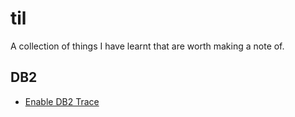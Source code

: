 # til

A collection of things I have learnt that are worth making a note of.

## DB2

- [Enable DB2 Trace](db2/enable_db2_trace.md)
